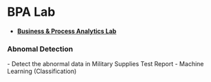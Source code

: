 <h1> BPA Lab </h1>

- <a href="https://sites.google.com/view/pjh3479/research-areas?authuser=0"><b>Business & Process Analytics Lab</b></a>

<p>
  <h3> Abnomal Detection </h3>
  - Detect the abnormal data in Military Supplies Test Report
  - Machine Learning (Classification)
</p>
